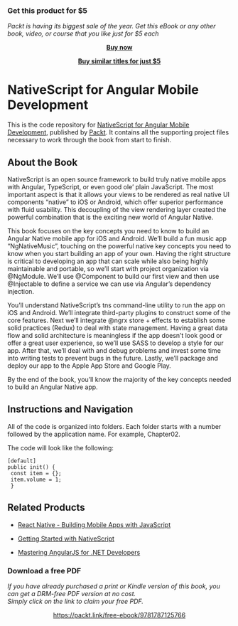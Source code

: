 
### Get this product for $5

<i>Packt is having its biggest sale of the year. Get this eBook or any other book, video, or course that you like just for $5 each</i>


<b><p align='center'>[Buy now](https://packt.link/9781787125766)</p></b>


<b><p align='center'>[Buy similar titles for just $5](https://subscription.packtpub.com/search)</p></b>


# NativeScript for Angular Mobile Development
This is the code repository for [NativeScript for Angular Mobile Development](https://www.packtpub.com/web-development/nativescript-angular-mobile-development?utm_source=github&utm_medium=repository&utm_campaign=9781787125766), published by [Packt](https://www.packtpub.com/?utm_source=github). It contains all the supporting project files necessary to work through the book from start to finish.

## About the Book
NativeScript is an open source framework to build truly native mobile apps with Angular, TypeScript, or even good ole’ plain JavaScript. The most important aspect is that it allows your views to be rendered as real native UI components “native” to iOS or Android, which offer superior performance with fluid usability. This decoupling of the view rendering layer created the powerful combination that is the exciting new world of Angular Native.

This book focuses on the key concepts you need to know to build an Angular Native mobile app for iOS and Android. We’ll build a fun music app “NgNativeMusic”, touching on the powerful native key concepts you need to know when you start building an app of your own. Having the right structure is critical to developing an app that can scale while also being highly maintainable and portable, so we’ll start with project organization via @NgModule. We’ll use @Component to build our first view and then use @Injectable to define a service we can use via Angular’s dependency injection.

You’ll understand NativeScript’s tns command-line utility to run the app on iOS and Android. We’ll integrate third-party plugins to construct some of the core features. Next we’ll integrate @ngrx store + effects to establish some solid practices (Redux) to deal with state management. Having a great data flow and solid architecture is meaningless if the app doesn’t look good or offer a great user experience, so we’ll use SASS to develop a style for our app. After that, we’ll deal with and debug problems and invest some time into writing tests to prevent bugs in the future. Lastly, we’ll package and deploy our app to the Apple App Store and Google Play.

By the end of the book, you’ll know the majority of the key concepts needed to build an Angular Native app.

## Instructions and Navigation
All of the code is organized into folders. Each folder starts with a number followed by the application name. For example, Chapter02.



The code will look like the following:
```
[default]
public init() {
 const item = {};
 item.volume = 1;
 }
```



## Related Products
* [React Native - Building Mobile Apps with JavaScript](https://www.packtpub.com/application-development/react-native-building-mobile-apps-javascript?utm_source=github&utm_medium=repository&utm_campaign=9781787282537)

* [Getting Started with NativeScript](https://www.packtpub.com/web-development/getting-started-nativescript?utm_source=github&utm_medium=repository&utm_campaign=9781785888656)

* [Mastering AngularJS for .NET Developers](https://www.packtpub.com/web-development/mastering-angularjs-net-developers?utm_source=github&utm_medium=repository&utm_campaign=9781783553983)

### Download a free PDF

 <i>If you have already purchased a print or Kindle version of this book, you can get a DRM-free PDF version at no cost.<br>Simply click on the link to claim your free PDF.</i>
<p align="center"> <a href="https://packt.link/free-ebook/9781787125766">https://packt.link/free-ebook/9781787125766 </a> </p>